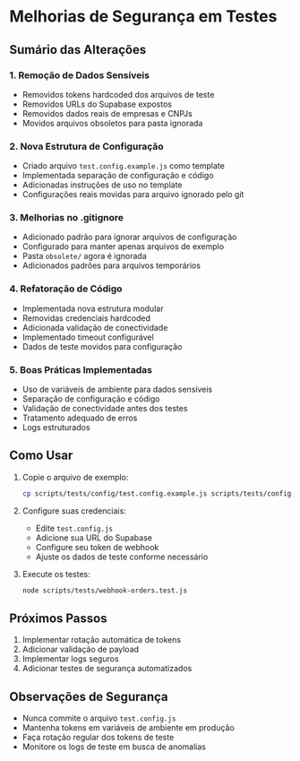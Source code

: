 # Melhorias de Segurança em Testes

## Sumário das Alterações

### 1. Remoção de Dados Sensíveis
- Removidos tokens hardcoded dos arquivos de teste
- Removidos URLs do Supabase expostos
- Removidos dados reais de empresas e CNPJs
- Movidos arquivos obsoletos para pasta ignorada

### 2. Nova Estrutura de Configuração
- Criado arquivo `test.config.example.js` como template
- Implementada separação de configuração e código
- Adicionadas instruções de uso no template
- Configurações reais movidas para arquivo ignorado pelo git

### 3. Melhorias no .gitignore
- Adicionado padrão para ignorar arquivos de configuração
- Configurado para manter apenas arquivos de exemplo
- Pasta `obsolete/` agora é ignorada
- Adicionados padrões para arquivos temporários

### 4. Refatoração de Código
- Implementada nova estrutura modular
- Removidas credenciais hardcoded
- Adicionada validação de conectividade
- Implementado timeout configurável
- Dados de teste movidos para configuração

### 5. Boas Práticas Implementadas
- Uso de variáveis de ambiente para dados sensíveis
- Separação de configuração e código
- Validação de conectividade antes dos testes
- Tratamento adequado de erros
- Logs estruturados

## Como Usar

1. Copie o arquivo de exemplo:
   ```bash
   cp scripts/tests/config/test.config.example.js scripts/tests/config/test.config.js
   ```

2. Configure suas credenciais:
   - Edite `test.config.js`
   - Adicione sua URL do Supabase
   - Configure seu token de webhook
   - Ajuste os dados de teste conforme necessário

3. Execute os testes:
   ```bash
   node scripts/tests/webhook-orders.test.js
   ```

## Próximos Passos

1. Implementar rotação automática de tokens
2. Adicionar validação de payload
3. Implementar logs seguros
4. Adicionar testes de segurança automatizados

## Observações de Segurança

- Nunca commite o arquivo `test.config.js`
- Mantenha tokens em variáveis de ambiente em produção
- Faça rotação regular dos tokens de teste
- Monitore os logs de teste em busca de anomalias 